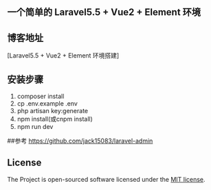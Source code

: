 ## 一个简单的 Laravel5.5 + Vue2 + Element 环境

## 博客地址

[Laravel5.5 + Vue2 + Element 环境搭建]

## 安装步骤

1.  composer install
2.  cp .env.example .env
3.  php artisan key:generate
4.  npm install(或cnpm install)
5.  npm run dev

##参考
https://github.com/jack15083/laravel-admin
## License

The Project is open-sourced software licensed under the [MIT license](http://opensource.org/licenses/MIT).
